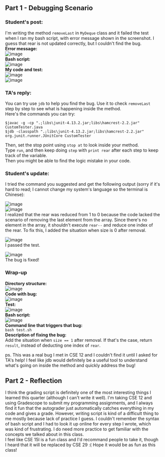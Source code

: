 ## Part 1 - Debugging Scenario
### Student's post:
I'm writing the method `removeLast` in `MyDeque` class and it failed the test when I ran my bash script, with error message shown in the screenshot. I guess that rear is not updated correctly, but I couldn't find the bug.  
**Error message:**  
![image](error.png)  
**Bash script:**  
![image](bash.png)  
**My code and test:**  
![image](codeNew.png)  
![image](test.png)  

### TA's reply:
You can try use `jdb` to help you find the bug. Use it to check `removeLast` step by step to see what is happening inside the method.  
Here's the commands you can try:
```
$javac -g -cp ".;libs\junit-4.13.2.jar;libs\hamcrest-2.2.jar" CustomTester.java
$jdb -classpath ".;libs\junit-4.13.2.jar;libs\hamcrest-2.2.jar" org.junit.runner.JUnitCore CustomTester
```
Then, set the stop point using `stop at` to look inside your method.  
Type `run`, and then keep doing `step` with `print rear` after each step to keep track of the variable.  
Then you might be able to find the logic mistake in your code.

### Student's update:
I tried the command you suggested and get the following output (sorry if it's hard to read; I cannot change my system's language so the terminal is Chinese):  

![image](fix1.png)  
![image](fix2.png)  
I realized that the rear was reduced from 1 to 0 because the code lacked the scenario of removing the last element from the array. Since there's no element in the array, it shouldn't execute `rear--` and reduce one index of the rear. To fix this, I added the situation when size is 0 after removal.  

![image](fix3.png)  
I passed the test. 

![image](fix4.png)  
The bug is fixed!  

### Wrap-up  
**Directory structure:**  
![image](structure.png)  
**Code with bug:**  
![image](codeNew.png)  
**Test:**  
![image](test.png)  
**Bash script:**  
![image](bash.png)  
**Command line that triggers that bug:**  
`bash test.sh`  
**Description of fixing the bug:**  
Add the situation when `size == 1` after removal. If that's the case, return `result`, instead of deducting one index of `rear`.

ps. This was a real bug I met in CSE 12 and I couldn't find it until I asked for TA's help! I feel like jdb would definitely be a useful tool to understand what's going on inside the method and quickly address the bug!

## Part 2 - Reflection
I think the grading script is definitely one of the most interesting things I learned this quarter (although I can't write it well). I'm taking CSE 12 and using Gradescope to submit my programming assignments, and I always find it fun that the autograder just automatically catches everything in my code and gives a grade. However, writing script is kind of a difficult thing to me mostly because lack of practice I guess. I couldn't remember the syntax of bash script and I had to look it up online for every step I wrote, which was kind of frustrating. I do need more practice to get familiar with the concepts we talked about in this class.  
I feel like CSE 15l is a fun class and I'd recommand people to take it, though I heard that it will be replaced by CSE 29 :( Hope it would be as fun as this class!
